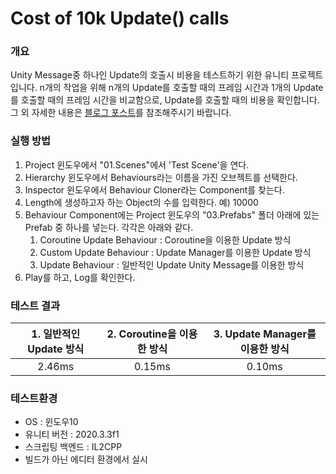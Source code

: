 # Cost of 10k Update() calls

### 개요

Unity Message중 하나인 Update의 호출시 비용을 테스트하기 위한 유니티 프로젝트입니다.
n개의 작업을 위해 n개의 Update를 호출할 때의 프레임 시간과 1개의 Update를 호출할 때의 프레임 시간을 비교함으로, Update를 호출할 때의 비용을 확인합니다.
그 외 자세한 내용은 [블로그 포스트]()를 참조해주시기 바랍니다.

### 실행 방법

1. Project 윈도우에서 "01.Scenes"에서 'Test Scene'을 연다.
2. Hierarchy 윈도우에서 Behaviours라는 이름을 가진 오브젝트를 선택한다. 
3. Inspector 윈도우에서 Behaviour Cloner라는 Component를 찾는다.
4. Length에 생성하고자 하는 Object의 수를 입력한다. 예) 10000
5. Behaviour Component에는 Project 윈도우의 "03.Prefabs" 폴더 아래에 있는 Prefab 중 하나를 넣는다. 각각은 아래와 같다.
   1. Coroutine Update Behaviour : Coroutine을 이용한 Update 방식
   2. Custom Update Behaviour : Update Manager를 이용한 Update 방식
   3. Update Behaviour : 일반적인 Update Unity Message를 이용한 방식
6. Play를 하고, Log를 확인한다.

### 테스트 결과

| 1. 일반적인 Update 방식 | 2. Coroutine을 이용한 방식 | 3. Update Manager를 이용한 방식 |
| :---------------------: | :-----------------------: | :----------------------------: |
|         2.46ms          |          0.15ms           |             0.10ms             |

### 테스트환경
- OS : 윈도우10
- 유니티 버전 : 2020.3.3f1
- 스크립팅 백엔드 : IL2CPP
- 빌드가 아닌 에디터 환경에서 실시
